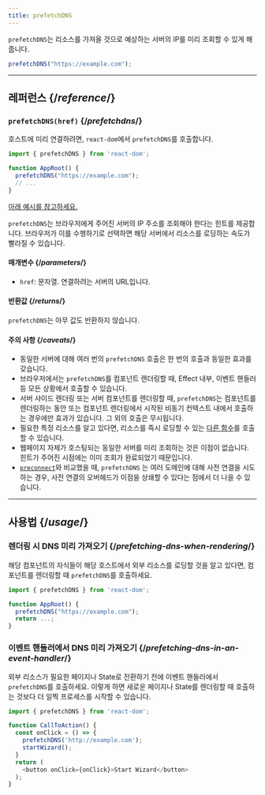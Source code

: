 ```yaml
---
title: prefetchDNS
---
```


<Intro>

`prefetchDNS`는 리소스를 가져올 것으로 예상하는 서버의 IP를 미리 조회할 수 있게 해줍니다.

```js
prefetchDNS("https://example.com");
```

</Intro>

<InlineToc />

---

## 레퍼런스 {/*reference*/}

### `prefetchDNS(href)` {/*prefetchdns*/}

호스트에 미리 연결하려면, `react-dom`에서 `prefetchDNS`를 호출합니다.

```js
import { prefetchDNS } from 'react-dom';

function AppRoot() {
  prefetchDNS("https://example.com");
  // ...
}

```

[아래 예시를 참고하세요.](#usage)

`prefetchDNS`는 브라우저에게 주어진 서버의 IP 주소를 조회해야 한다는 힌트를 제공합니다. 브라우저가 이를 수행하기로 선택하면 해당 서버에서 리소스를 로딩하는 속도가 빨라질 수 있습니다.

#### 매개변수 {/*parameters*/}

* `href`: 문자열. 연결하려는 서버의 URL입니다.

#### 반환값 {/*returns*/}

`prefetchDNS`는 아무 값도 반환하지 않습니다.

#### 주의 사항 {/*caveats*/}

* 동일한 서버에 대해 여러 번의 `prefetchDNS` 호출은 한 번의 호출과 동일한 효과를 갖습니다.
* 브라우저에서는 `prefetchDNS`를 컴포넌트 렌더링할 때, Effect 내부, 이벤트 핸들러 등 모든 상황에서 호출할 수 있습니다.
* 서버 사이드 렌더링 또는 서버 컴포넌트를 렌더링할 때, `prefetchDNS`는 컴포넌트를 렌더링하는 동안 또는 컴포넌트 렌더링에서 시작된 비동기 컨텍스트 내에서 호출하는 경우에만 효과가 있습니다. 그 외의 호출은 무시됩니다.
* 필요한 특정 리소스를 알고 있다면, 리소스를 즉시 로딩할 수 있는 [다른 함수](/reference/react-dom/#resource-preloading-apis)를 호출할 수 있습니다.
* 웹페이지 자체가 호스팅되는 동일한 서버를 미리 조회하는 것은 이점이 없습니다. 힌트가 주어진 시점에는 이미 조회가 완료되었기 때문입니다.
* [`preconnect`](/reference/react-dom/preconnect)와 비교했을 때, `prefetchDNS` 는 여러 도메인에 대해 사전 연결을 시도하는 경우, 사전 연결의 오버헤드가 이점을 상쇄할 수 있다는 점에서 더 나을 수 있습니다.

---

## 사용법 {/*usage*/}

### 렌더링 시 DNS 미리 가져오기 {/*prefetching-dns-when-rendering*/}

해당 컴포넌트의 자식들이 해당 호스트에서 외부 리소스를 로딩할 것을 알고 있다면, 컴포넌트를 렌더링할 때 `prefetchDNS`를 호출하세요.

```js
import { prefetchDNS } from 'react-dom';

function AppRoot() {
  prefetchDNS("https://example.com");
  return ...;
}
```

### 이벤트 핸들러에서 DNS 미리 가져오기 {/*prefetching-dns-in-an-event-handler*/}

외부 리소스가 필요한 페이지나 State로 전환하기 전에 이벤트 핸들러에서 `prefetchDNS`를 호출하세요. 이렇게 하면 새로운 페이지나 State를 렌더링할 때 호출하는 것보다 더 일찍 프로세스를 시작할 수 있습니다.

```js
import { prefetchDNS } from 'react-dom';

function CallToAction() {
  const onClick = () => {
    prefetchDNS('http://example.com');
    startWizard();
  }
  return (
    <button onClick={onClick}>Start Wizard</button>
  );
}
```
